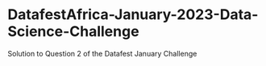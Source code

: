 # DatafestAfrica-January-2023-Data-Science-Challenge
Solution to Question 2 of the Datafest January Challenge
